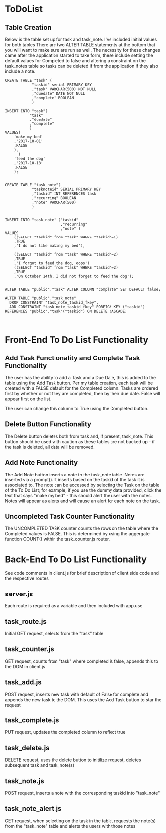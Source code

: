 # ToDoList

## Table Creation
Below is the table set up for task and task_note.
I've included initial values for both tables
There are two ALTER TABLE statements at the bottom that you will want to make sure are run as well. 
The necessity for these changes came after the application started to take form, these include setting the default values for Completed to false and altering a constraint on the task_notes table so tasks can be deleted if from the application if they also include a note.

```
CREATE TABLE "task" (
			"taskid" serial PRIMARY KEY
			,"task" VARCHAR(500) NOT NULL
			,"duedate" DATE NOT NULL
			,"complete" BOOLEAN		
			)

INSERT INTO "task"(
		   "task"
		   ,"duedate"
		   ,"complete"
		   )
VALUES(
	'make my bed'
	,'2017-10-01'
	,FALSE
	),
      (
	'feed the dog'
	,'2017-10-18'
	,FALSE
	);


CREATE TABLE "task_note"(
			"tasknoteid" SERIAL PRIMARY KEY		
			,"taskid" INT REFERENCES task
			,"recurring" BOOLEAN
			,"note" VARCHAR(500)				
			)


INSERT INTO "task_note" ("taskid"
                         ,"recurring"
                         ,"note" ) 
VALUES
    ((SELECT "taskid" from "task" WHERE "taskid"=1)
    ,TRUE
    ,'I do not like making my bed'),
    
    ((SELECT "taskid" from "task" WHERE "taskid"=2)
    ,TRUE
    ,'I forgot to feed the dog, oops')
    ((SELECT "taskid" from "task" WHERE "taskid"=2)
    ,TRUE
    ,'On October 14th, I did not forget to feed the dog');
    

ALTER TABLE "public"."task" ALTER COLUMN "complete" SET DEFAULT false;

ALTER TABLE "public"."task_note"
  DROP CONSTRAINT "task_note_taskid_fkey",
  ADD CONSTRAINT "task_note_taskid_fkey" FOREIGN KEY ("taskid") REFERENCES "public"."task"("taskid") ON DELETE CASCADE;



```

# Front-End To Do List Functionality

## Add Task Functionality and Complete Task Functionality

The user has the ability to add a Task and a Due Date, this is added to the table using the Add Task button.
Per my table creation, each task will be created with a FALSE default for the Completed column.
Tasks are ordered first by whether or not they are completed, then by their due date. False will appear first on the list.

The user can change this column to True using the Completed button.

## Delete Button Functionality

The Delete button deletes both from task and, if present, task_note.
This button should be used with caution as these tables are not backed up - if the task is deleted, all data will be removed.

## Add Note Functionality

The Add Note button inserts a note to the task_note table.
Notes are inserted via a prompt().
It inserts based on the taskid of the task it is associated to.
The note can be accessed by selecting the Task on the table of the To Do List; for example, if you use the dummy data provided, click the text that says "make my bed" - this should alert the user with the notes.
Notes will appear as alerts and will cause an alert for each note on the task.

## Uncompleted Task Counter Functionality

The UNCOMPLETED TASK counter counts the rows on the table where the Completed values is FALSE.
This is determined by using the aggergate function COUNT() within the task_counter.js router.

# Back-End To Do List Functionality

See code comments in client.js for brief description of client side code and the respective routes

## server.js

Each route is required as a variable and then included with app.use

## task_route.js

Initial GET request, selects from the "task" table

## task_counter.js

GET request, counts from "task" where completed is false, appends this to the DOM in client.js

## task_add.js

POST request, inserts new task with default of False for complete and appends the new task to the DOM. This uses the Add Task button to star the request

## task_complete.js

PUT request, updates the completed column to reflect true

## task_delete.js

DELETE request, uses the delete button to initilize request, deletes subsequent task and task_note(s)

## task_note.js

POST request, inserts a note with the corresponding taskid into "task_note"

## task_note_alert.js

GET request, when selecting on the task in the table, requests the note(s) from the "task_note" table and alerts the users with those notes

